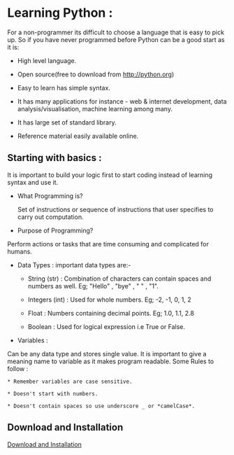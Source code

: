 # Learning Python :

For a non-programmer its difficult to choose a language that is easy to pick up.
So if you have never programmed before Python can be a good start as it is:

* High level language.

* Open source(free to download from http://python.org)

* Easy to learn has simple syntax.

* It has many applications for instance - web & internet      development, data analysis/visualisation, machine learning among many.

* It has large set of standard library.

* Reference material easily available online.

## Starting with basics :

It is important to build your logic first to start coding instead of learning syntax and use it.


* What Programming is?

  Set of instructions or sequence of instructions that user specifies to carry out computation.

* Purpose of Programming?

 Perform actions or tasks that are time consuming and complicated for humans.

* Data Types : important data types are:-

    * String (str) : Combination of characters can contain spaces and numbers as well. Eg;  "Hello" , "bye" , " " , "1".

    * Integers (int) : Used for whole numbers. Eg; -2, -1, 0, 1, 2

    * Float : Numbers containing decimal points. Eg; 1.0,
    1.1, 2.8

    * Boolean : Used for logical expression i.e True or False.

* Variables :

Can be any data type and stores single value. It is important to give a meaning name to variable as it makes program readable.
    Some Rules to follow :

    * Remember variables are case sensitive.

    * Doesn't start with numbers.

    * Doesn't contain spaces so use underscore _ or *camelCase*.




## Download and Installation
[Download and Installation](https://github.com/divvya007/Hands-on-Python-Programming/blob/master/downloading-and-installation.md)
 
